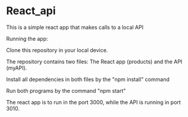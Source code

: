 # React_api


This is a simple react app that makes calls to a local API


Running the app:

Clone this repository in your local device. 

The repository contains two files: The React app (products) and the API (myAPI).

Install all dependencies in both files by the "npm install" command

Run both programs by the command "npm start"

The react app is to run in the port 3000, while the API is running in port 3010. 
